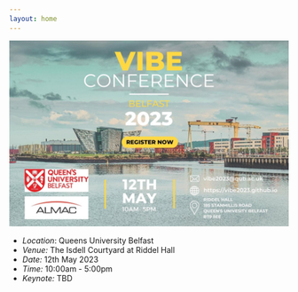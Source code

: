 ```yaml
---
layout: home
---
```

![Poster](assets/images/VIBE2023.jpg)

- *Location*: Queens University Belfast
- *Venue:* The Isdell Courtyard at Riddel Hall
- *Date:* 12th May 2023 
- *Time:* 10:00am - 5:00pm
- *Keynote:* TBD 
